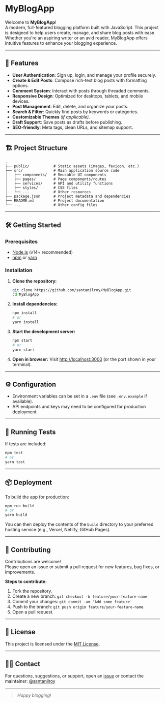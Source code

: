# MyBlogApp

Welcome to **MyBlogApp**!  
A modern, full-featured blogging platform built with JavaScript. This project is designed to help users create, manage, and share blog posts with ease. Whether you're an aspiring writer or an avid reader, MyBlogApp offers intuitive features to enhance your blogging experience.

---

## 🚀 Features

- **User Authentication**: Sign up, login, and manage your profile securely.
- **Create & Edit Posts**: Compose rich-text blog posts with formatting options.
- **Comment System**: Interact with posts through threaded comments.
- **Responsive Design**: Optimized for desktops, tablets, and mobile devices.
- **Post Management**: Edit, delete, and organize your posts.
- **Search & Filter**: Quickly find posts by keywords or categories.
- **Customizable Themes** _(if applicable)_.
- **Draft Support**: Save posts as drafts before publishing.
- **SEO-friendly**: Meta tags, clean URLs, and sitemap support.

---

## 🏗️ Project Structure

```plaintext
.
├── public/           # Static assets (images, favicon, etc.)
├── src/              # Main application source code
│   ├── components/   # Reusable UI components
│   ├── pages/        # Page components/routes
│   ├── services/     # API and utility functions
│   ├── styles/       # CSS files
│   └── ...           # Other resources
├── package.json      # Project metadata and dependencies
├── README.md         # Project documentation
└── ...               # Other config files
```

---

## 🛠️ Getting Started

### Prerequisites

- [Node.js](https://nodejs.org/) (v14+ recommended)
- [npm](https://www.npmjs.com/) or [yarn](https://yarnpkg.com/)

### Installation

1. **Clone the repository:**
   ```bash
   git clone https://github.com/santanilroy/MyBlogApp.git
   cd MyBlogApp
   ```

2. **Install dependencies:**
   ```bash
   npm install
   # or
   yarn install
   ```

3. **Start the development server:**
   ```bash
   npm start
   # or
   yarn start
   ```

4. **Open in browser:**
   Visit [http://localhost:3000](http://localhost:3000) (or the port shown in your terminal).

---

## ⚙️ Configuration

- Environment variables can be set in a `.env` file (see `.env.example` if available).
- API endpoints and keys may need to be configured for production deployment.

---

## 🧪 Running Tests

If tests are included:

```bash
npm test
# or
yarn test
```

---

## 📦 Deployment

To build the app for production:

```bash
npm run build
# or
yarn build
```

You can then deploy the contents of the `build` directory to your preferred hosting service (e.g., Vercel, Netlify, GitHub Pages).

---

## 🤝 Contributing

Contributions are welcome!  
Please open an issue or submit a pull request for new features, bug fixes, or improvements.

**Steps to contribute:**
1. Fork the repository.
2. Create a new branch: `git checkout -b feature/your-feature-name`
3. Commit your changes: `git commit -am 'Add some feature'`
4. Push to the branch: `git push origin feature/your-feature-name`
5. Open a pull request.

---

## 📄 License

This project is licensed under the [MIT License](LICENSE).

---

## 🙋‍♂️ Contact

For questions, suggestions, or support, open an [issue](https://github.com/santanilroy/MyBlogApp/issues) or contact the maintainer: [@santanilroy](https://github.com/santanilroy)

---

> _Happy blogging!_
